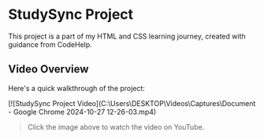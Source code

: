 # StudySync Project

This project is a part of my HTML and CSS learning journey, created with guidance from CodeHelp.

## Video Overview

Here's a quick walkthrough of the project:

[![StudySync Project Video](C:\Users\DESKTOP\Videos\Captures\Document - Google Chrome 2024-10-27 12-26-03.mp4)

> Click the image above to watch the video on YouTube.
